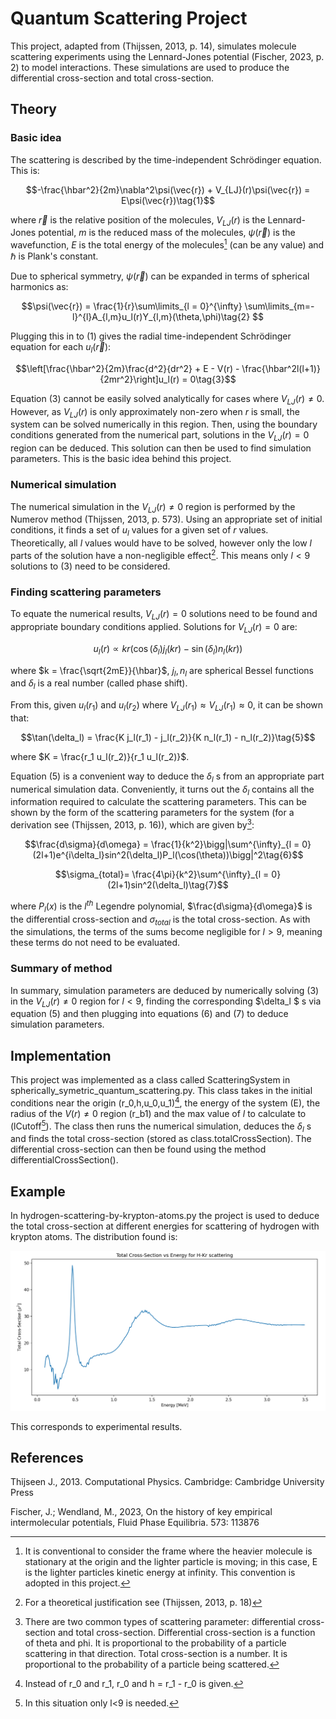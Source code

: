 # Quantum Scattering Project

This project, adapted from (Thijssen, 2013, p. 14), simulates molecule scattering experiments using the Lennard-Jones potential (Fischer, 2023, p. 2) to model interactions. These simulations are used to produce the differential cross-section and total cross-section.

## Theory

### Basic idea

The scattering is described by the time-independent Schrödinger equation. This is:

$$-\frac{\hbar^2}{2m}\nabla^2\psi(\vec{r}) + V_{LJ}(r)\psi(\vec{r}) = E\psi(\vec{r})\tag{1}$$

where $\vec{r}$ is the relative position of the molecules, $V_{LJ}(r)$ is the Lennard-Jones potential, $m$ is the reduced mass of the molecules, $\psi(\vec{r})$ is the wavefunction, $E$ is the total energy of the molecules[^1] (can be any value) and $\hbar$ is Plank's constant.

Due to spherical symmetry, $\psi(\vec{r})$ can be expanded in terms of spherical harmonics as:

 $$\psi(\vec{r}) = \frac{1}{r}\sum\limits_{l = 0}^{\infty} \sum\limits_{m=-l}^{l}A_{l,m}u_l(r)Y_{l,m}(\theta,\phi)\tag{2} $$

Plugging this in to $(1)$ gives the radial time-independent Schrödinger equation for each $u_l(\vec{r})$:

$$\left[\frac{\hbar^2}{2m}\frac{d^2}{dr^2} + E - V(r) - \frac{\hbar^2l(l+1)}{2mr^2}\right]u_l(r) = 0\tag{3}$$

Equation $(3)$ cannot be easily solved analytically for cases where $V_{LJ}(r)\neq 0$. However, as $V_{LJ}(r)$ is only approximately non-zero when $r$ is small, the system can be solved numerically in this region. Then, using the boundary conditions generated from the numerical part, solutions in the $V_{LJ}(r)= 0$ region can be deduced. This solution can then be used to find simulation parameters. This is the basic idea behind this project.

### Numerical simulation

The numerical simulation in the $V_{LJ}(r)\neq 0$ region is performed by the Numerov method (Thijssen, 2013, p. 573). Using an appropriate set of initial conditions, it finds a set of $u_l$ values for a given set of $r$ values. Theoretically, all $l$ values would have to be solved, however only the low $l$ parts of the solution have a non-negligible effect[^2]. This means only $l<9$ solutions to (3) need to be considered.

### Finding scattering parameters

To equate the numerical results, $V_{LJ}(r)=0$ solutions need to be found and appropriate boundary conditions applied. Solutions for $V_{LJ}(r)=0$ are:

$$u_l(r) \propto kr(\cos(\delta_l)j_l(kr) - \sin(\delta_l)n_l(kr))\tag{4}$$

where $k = \frac{\sqrt{2mE}}{\hbar}$, $j_l,n_l$ are spherical Bessel functions and $\delta_l$ is a real number (called phase shift).

From this, given $u_l(r_1)$ and $u_l(r_2)$ where $V_{LJ}(r_1)\approx V_{LJ}(r_1)\approx 0$, it can be shown that:

$$\tan(\delta_l) = \frac{K j_l(r_1) - j_l(r_2)}{K n_l(r_1) - n_l(r_2)}\tag{5}$$

where $K = \frac{r_1 u_l(r_2)}{r_1 u_l(r_2)}$.

Equation (5) is a convenient way to deduce the $\delta_l$ s from an appropriate part numerical simulation data. Conveniently, it turns out the $\delta_l$ contains all the information required to calculate the scattering parameters. This can be shown by the form of the scattering parameters for the system (for a derivation see (Thijssen, 2013, p. 16)), which are given by[^3]:

$$\frac{d\sigma}{d\omega} = \frac{1}{k^2}\bigg|\sum^{\infty}_{l = 0}(2l+1)e^{i\delta_l}sin^2(\delta_l)P_l(\cos(\theta))\bigg|^2\tag{6}$$

$$\sigma_{total}= \frac{4\pi}{k^2}\sum^{\infty}_{l = 0}(2l+1)sin^2(\delta_l)\tag{7}$$

where $P_l(x)$ is the $l^{th}$ Legendre polynomial, $\frac{d\sigma}{d\omega}$ is the differential cross-section and $\sigma_{total}$ is the total cross-section. As with the simulations, the terms of the sums become negligible for $l>9$, meaning these terms do not need to be evaluated.

### Summary of method

In summary, simulation parameters are deduced by numerically solving (3) in the $V_{LJ}(r) \neq 0$ region for $l<9$, finding the corresponding $\delta_l 
$ s via equation (5) and then plugging into equations (6) and (7) to deduce simulation parameters.

## Implementation

This project was implemented as a class called ScatteringSystem in spherically_symetric_quantum_scattering.py. This class takes in the initial conditions near the origin  (r_0,h,u_0,u_1)[^4], the energy of the system (E), the radius of the $V(r)\neq 0$ region (r_b1) and the max value of $l$ to calculate to (lCutoff[^5]). The class then runs the numerical simulation, deduces the $\delta_l$ s and finds the total cross-section (stored as class.totalCrossSection). The differential cross-section can then be found using the method differentialCrossSection().

## Example

In hydrogen-scattering-by-krypton-atoms.py the project is used to deduce the total cross-section at different energies for scattering of hydrogen with krypton atoms. The distribution found is:

![alt text](https://raw.githubusercontent.com/Williame33445/physics-projects/4e3a5bf02762dc87fead9f02e365aaf88f6c8c14/quantum-scattering/total-cross-section-vs-energy-for-H-Kr-scattering.png)

This corresponds to experimental results.

## References

Thijseen J., 2013. Computational Physics. Cambridge: Cambridge University Press

Fischer, J.; Wendland, M., 2023, On the history of key empirical intermolecular potentials, Fluid Phase Equilibria. 573: 113876




[^1]: It is conventional to consider the frame where the heavier molecule is stationary at the origin and the lighter particle is moving; in this case, E is the lighter particles kinetic energy at infinity. This convention is adopted in this project.

[^2]: For a theoretical justification see (Thijssen, 2013, p. 18)

[^3]: There are two common types of scattering parameter: differential cross-section and total cross-section. Differential cross-section is a function of theta and phi. It is proportional to the probability of a particle scattering in that direction. Total cross-section is a number. It is proportional to the probability of a particle being scattered.

[^4]: Instead of r_0 and r_1, r_0 and h = r_1 - r_0 is given.

[^5]: In this situation only l<9 is needed.
